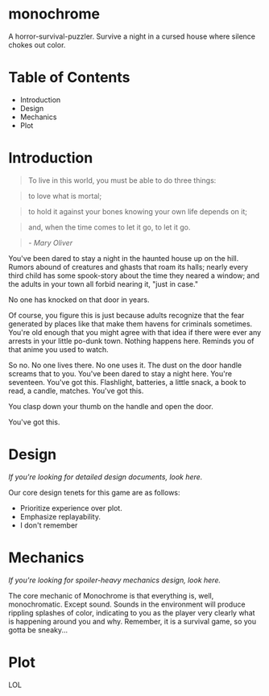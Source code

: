 monochrome
==========

A horror-survival-puzzler. Survive a night in a cursed house where silence chokes out color.

Table of Contents
=================

- Introduction 
- Design 
- Mechanics 
- Plot

Introduction
============

> To live in this world, you must be able to do three things: 

> to love what is mortal; 

> to hold it against your bones knowing your own life depends on it; 

> and, when the time comes to let it go, to let it go.

>   *- Mary Oliver*

You've been dared to stay a night in the haunted house up on the hill. Rumors abound of creatures
and ghasts that roam its halls; nearly every third child has some spook-story about the time they
neared a window; and the adults in your town all forbid nearing it, "just in case."

No one has knocked on that door in years.

Of course, you figure this is just because adults recognize that the fear generated by places
like that make them havens for criminals sometimes. You're old enough that you might agree with 
that idea if there were ever any arrests in your little po-dunk town. Nothing happens here. 
Reminds you of that anime you used to watch.

So no. No one lives there. No one uses it. The dust on the door handle screams that to you.
You've been dared to stay a night here. You're seventeen. You've got this. Flashlight, batteries,
a little snack, a book to read, a candle, matches. You've got this. 

You clasp down your thumb on the handle and open the door. 

You've got this.

Design
======
*If you're looking for detailed design documents, look here.*

Our core design tenets for this game are as follows:
* Prioritize experience over plot. 
* Emphasize replayability.
* I don't remember

Mechanics
=========
*If you're looking for spoiler-heavy mechanics design, look here.*

The core mechanic of Monochrome is that everything is, well, monochromatic. Except sound. Sounds
in the environment will produce rippling splashes of color, indicating to you as the player very
clearly what is happening around you and why. Remember, it is a survival game, so you gotta be 
sneaky...

Plot
====

LOL
